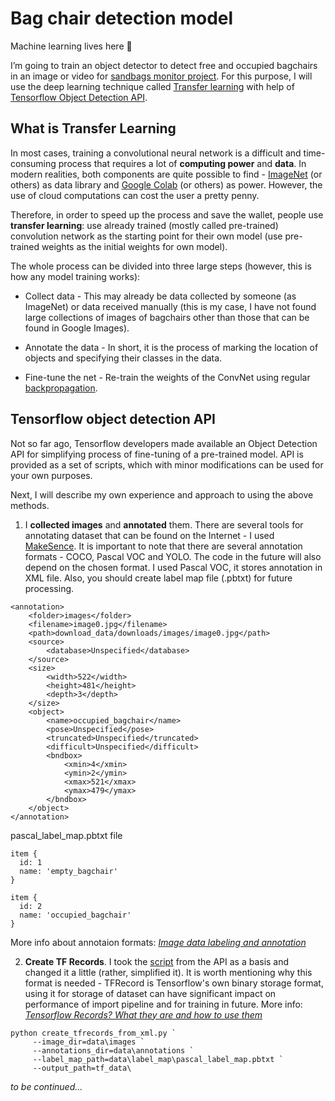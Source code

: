 # Bag chair detection model

Machine learning lives here :robot:

I’m going to train an object detector to detect free and occupied bagchairs in an image or video for [sandbags monitor project](https://github.com/a1usha/NSU_project_v2.0). For this purpose, I will use the deep learning technique called [Transfer learning](https://en.wikipedia.org/wiki/Transfer_learning#:~:text=Transfer%20learning%20(TL)%20is%20a,when%20trying%20to%20recognize%20trucks.) with help of [Tensorflow Object Detection API](https://github.com/tensorflow/models/tree/master/research/object_detection).

What is Transfer Learning
---
In most cases, training a convolutional neural network is a difficult and time-consuming process that requires a lot of **computing power** and **data**. In modern realities, both components are quite possible to find - [ImageNet](http://www.image-net.org/) (or others) as data library and [Google Colab](https://colab.research.google.com/) (or others) as power. However, the use of cloud computations can cost the user a pretty penny. 

Therefore, in order to speed up the process and save the wallet, people use **transfer learning**: use already trained (mostly called pre-trained) convolution network as the starting point for their own model (use pre-trained weights as the initial weights for own model). 

The whole process can be divided into three large steps (however, this is how any model training works):

- Collect data - This may already be data collected by someone (as ImageNet) or data received manually (this is my case, I have not found large collections of images of bagchairs other than those that can be found in Google Images).

- Annotate the data - In short, it is the process of marking the location of objects and specifying their classes in the data.

- Fine-tune the net - Re-train the weights of the ConvNet using regular [backpropagation](https://en.wikipedia.org/wiki/Backpropagation).


Tensorflow object detection API
---
Not so far ago, Tensorflow developers made available an Object Detection API for simplifying process of fine-tuning of a pre-trained model. API is provided as a set of scripts, which with minor modifications can be used for your own purposes.

Next, I will describe my own experience and approach to using the above methods.

1) I **collected images** and **annotated** them. There are several tools for annotating dataset that can be found on the Internet - I used [MakeSence](https://www.makesense.ai/). It is important to note that there are several annotation formats - COCO, Pascal VOC and YOLO. The code in the future will also depend on the chosen format. I used Pascal VOC, it stores annotation in XML file. Also, you should create label map file (.pbtxt) for future processing.
```
<annotation>
	<folder>images</folder>
	<filename>image0.jpg</filename>
	<path>download_data/downloads/images/image0.jpg</path>
	<source>
		<database>Unspecified</database>
	</source>
	<size>
		<width>522</width>
		<height>481</height>
		<depth>3</depth>
	</size>
	<object>
		<name>occupied_bagchair</name>
		<pose>Unspecified</pose>
		<truncated>Unspecified</truncated>
		<difficult>Unspecified</difficult>
		<bndbox>
			<xmin>4</xmin>
			<ymin>2</ymin>
			<xmax>521</xmax>
			<ymax>479</ymax>
		</bndbox>
	</object>
</annotation>
```

pascal_label_map.pbtxt file
```
item {
  id: 1
  name: 'empty_bagchair'
}

item {
  id: 2
  name: 'occupied_bagchair'
}
```

More info about annotaion formats: *[Image data labeling and annotation](https://towardsdatascience.com/image-data-labelling-and-annotation-everything-you-need-to-know-86ede6c684b1)*

2) **Create TF Records**. I took the [script](https://github.com/tensorflow/models/blob/master/research/object_detection/dataset_tools/create_pascal_tf_record.py) from the API as a basis and changed it a little (rather, simplified it). It is worth mentioning why this format is needed - TFRecord is Tensorflow's own binary storage format, using it for storage of dataset can have significant impact on performance of import pipeline and for training in future. More info: *[Tensorflow Records? What they are and how to use them](https://medium.com/mostly-ai/tensorflow-records-what-they-are-and-how-to-use-them-c46bc4bbb564)*

```
python create_tfrecords_from_xml.py `
     --image_dir=data\images `
     --annotations_dir=data\annotations `
     --label_map_path=data\label_map\pascal_label_map.pbtxt `
     --output_path=tf_data\
```

*to be continued...*